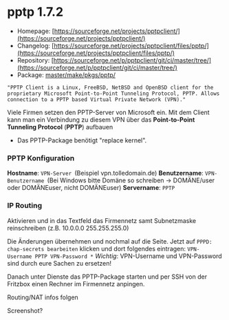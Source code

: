 # pptp 1.7.2
 - Homepage: [https://sourceforge.net/projects/pptpclient/](https://sourceforge.net/projects/pptpclient/)
 - Changelog: [https://sourceforge.net/projects/pptpclient/files/pptp/](https://sourceforge.net/projects/pptpclient/files/pptp/)
 - Repository: [https://sourceforge.net/p/pptpclient/git/ci/master/tree/](https://sourceforge.net/p/pptpclient/git/ci/master/tree/)
 - Package: [master/make/pkgs/pptp/](https://github.com/Freetz-NG/freetz-ng/tree/master/make/pkgs/pptp/)

`"PPTP Client is a Linux, FreeBSD, NetBSD and OpenBSD client for the proprietary Microsoft Point-to-Point Tunneling Protocol, PPTP. Allows connection to a PPTP based Virtual Private Network (VPN)."`

Viele Firmen setzen den PPTP-Server von Microsoft ein. Mit dem Client
kann man ein Verbindung zu diesem VPN über das **Point-to-Point
Tunneling Protocol** (**PPTP**) aufbauen

 * Das
PPTP-Package benötigt "replace kernel".

### PPTP Konfiguration

**Hostname**: `VPN-Server `(Beispiel vpn.tolledomain.de)
**Benutzername**: `VPN-Benutzername `(Bei Windows bitte Domäne so
schreiben → DOMÄNE/user oder DOMÄNEuser, nicht DOMÄNEuser)
**Servername**: `PPTP`

### IP Routing

Aktivieren und in das Textfeld das Firmennetz samt Subnetzmaske
reinschreiben (z.B. 10.0.0.0 255.255.255.0)

Die Änderungen übernehmen und nochmal auf die Seite. Jetzt auf
`PPPD: chap-secrets bearbeiten` klicken und dort folgendes eintragen:
`VPN-Username PPTP VPN-Password *`
*Wichtig*: VPN-Username und VPN-Password sind durch eure Sachen zu
ersetzen!

Danach unter Dienste das PPTP-Package starten und per SSH von der
Fritzbox einen Rechner im Firmennetz anpingen.

Routing/NAT infos folgen

Screenshot?

